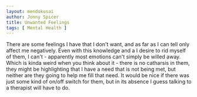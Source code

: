 ```yaml
---
layout: mendokusai
author: Jonny Spicer
title: Unwanted Feelings
tags: [ Mental Health ]
---
```

There are some feelings I have that I don't want, and as far as I can tell only affect me negatively. Even with
this knowledge and a I desire to rid myself of them, I can't - apparently most emotions can't simply be willed
away. Which is kinda weird when you think about it - there is no catharsis in them, they might be highlighting
that I have a need that is not being met, but neither are they going to help me fill that need. It would be nice
if there was just some kind of on/off switch for them, but in its absence I guess talking to a therapist will
have to do.

